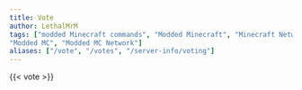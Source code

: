 ```yaml
---
title: Vote
author: LethalMrM
tags: ["modded Minecraft commands", "Modded Minecraft", "Minecraft Network", "ShadowNode", "ShadowNode Modded", 
"Modded MC", "Modded MC Network"]
aliases: ["/vote", "/votes", "/server-info/voting"]
---
```

<!-- Do not edit this file as a member. If something needs to be fixed please inform staff -->

{{< vote >}}